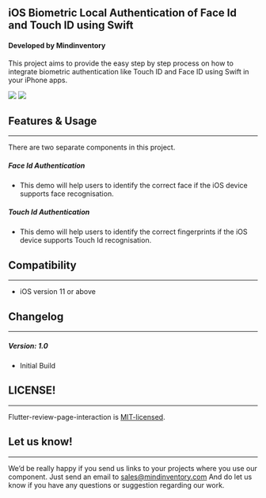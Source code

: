 ## iOS Biometric Local Authentication of Face Id and Touch ID using Swift

#### Developed by Mindinventory

This project aims to provide the easy step by step process on how to integrate biometric authentication like Touch ID and Face ID using Swift in your iPhone apps. 

<img src="https://raw.githubusercontent.com/Mindinventory/BiometricsAuthentication/master/Face-ID.gif" >
<img src="https://raw.githubusercontent.com/Mindinventory/BiometricsAuthentication/master/finger-print.gif" >

## Features & Usage
___
There are two separate components in this project.
##### Face Id Authentication
- This demo will help users to identify the correct face if the iOS device supports face recognisation.
##### Touch Id Authentication
- This demo will help users to identify the correct fingerprints if the iOS device supports Touch Id recognisation.

## Compatibility
___
- iOS version 11 or above 

## Changelog
______
##### Version: 1.0
- Initial Build

## LICENSE!
___
Flutter-review-page-interaction is [MIT-licensed](https://github.com/Mindinventory/BiometricsAuthentication/blob/master/LICENSE).

## Let us know!
___
We’d be really happy if you send us links to your projects where you use our component. Just send an email to sales@mindinventory.com And do let us know if you have any questions or suggestion regarding our work.
